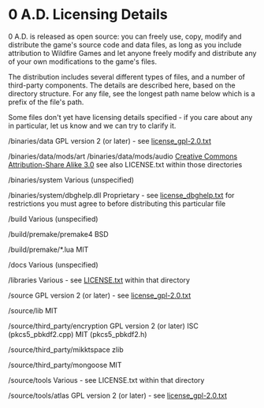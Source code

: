 0 A.D. Licensing Details
========================

0 A.D. is released as open source: you can freely use, copy, modify and
distribute the game's source code and data files, as long as you include
attribution to Wildfire Games and let anyone freely modify and distribute any
of your own modifications to the game's files.

The distribution includes several different types of files, and a number of
third-party components. The details are described here, based on the directory
structure. For any file, see the longest path name below which is a prefix of
the file's path.

Some files don't yet have licensing details specified - if you care about any
in particular, let us know and we can try to clarify it.

  /binaries/data
    GPL version 2 (or later) - see [license_gpl-2.0.txt](license_gpl-2.0.txt)

  /binaries/data/mods/art
  /binaries/data/mods/audio
    [Creative Commons Attribution-Share Alike 3.0](http://creativecommons.org/licenses/by-sa/3.0/) see also LICENSE.txt within those directories

  /binaries/system
    Various (unspecified)

  /binaries/system/dbghelp.dll
    Proprietary - see [license_dbghelp.txt](license_dbghelp.txt) for restrictions you must agree to
    before distributing this particular file

  /build
    Various (unspecified)

  /build/premake/premake4
    BSD

  /build/premake/*.lua
    MIT

  /docs
    Various (unspecified)

  /libraries
    Various - see [LICENSE.txt](libraries/LICENSE.txt) within that directory

  /source
    GPL version 2 (or later) - see [license_gpl-2.0.txt](license_gpl-2.0.txt)

  /source/lib
    MIT

  /source/third_party/encryption
    GPL version 2 (or later)
    ISC (pkcs5_pbkdf2.cpp)
    MIT (pkcs5_pbkdf2.h)

  /source/third_party/mikktspace
    zlib

  /source/third_party/mongoose
    MIT

  /source/tools
    Various - see LICENSE.txt within that directory

  /source/tools/atlas
    GPL version 2 (or later) - see [license_gpl-2.0.txt](license_gpl-2.0.txt)
